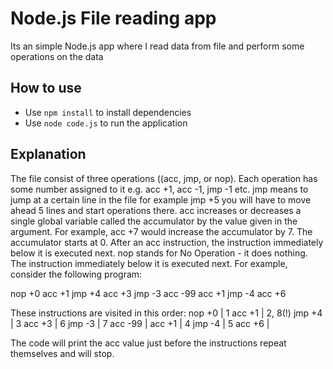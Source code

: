 # Node.js File reading app
Its an simple Node.js app where I read data from file and perform some operations on the data

## How to use
- Use `npm install` to install dependencies
- Use `node code.js` to run the application

## Explanation
The file consist of three operations ((acc, jmp, or nop). Each operation has some number assigned to it e.g. acc +1, acc -1, jmp -1 etc. 
jmp means to jump at a certain line in the file for example jmp +5 you will have to move ahead 5 lines and start operations there. acc increases or decreases a single global variable called the accumulator by the value given in the argument. For example, acc +7 would increase the accumulator by 7. The accumulator starts at 0. After an acc instruction, the instruction immediately below it is executed next.
nop stands for No Operation - it does nothing. The instruction immediately below it is executed next.
For example, consider the following program:

nop +0
acc +1
jmp +4
acc +3
jmp -3
acc -99
acc +1
jmp -4
acc +6

These instructions are visited in this order:
nop +0  | 1
acc +1  | 2, 8(!)
jmp +4  | 3
acc +3  | 6
jmp -3  | 7
acc -99 |
acc +1  | 4
jmp -4  | 5
acc +6  |

The code will print the acc value just before the instructions repeat themselves and will stop.
